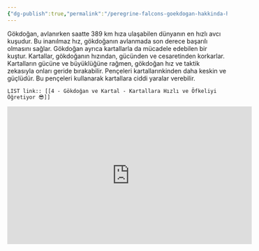 ```yaml
---
{"dg-publish":true,"permalink":"/peregrine-falcons-goekdogan-hakkinda-hersey/goekdogan-atak-anlari-4-k-tuerkce-altyazili/4-goekdogan-ve-kartal-kartallara-hizli-ve-oefkeliyi-oegretiyor/"}
---
```


Gökdoğan, avlanırken saatte 389 km hıza ulaşabilen dünyanın en hızlı avcı kuşudur. Bu inanılmaz hız, gökdoğanın avlanmada son derece başarılı olmasını sağlar. Gökdoğan ayrıca kartallarla da mücadele edebilen bir kuştur. Kartallar, gökdoğanın hızından, gücünden ve cesaretinden korkarlar. Kartalların gücüne ve büyüklüğüne rağmen, gökdoğan hız ve taktik zekasıyla onları geride bırakabilir. Pençeleri kartallarınkinden daha keskin ve güçlüdür. Bu pençeleri kullanarak kartallara ciddi yaralar verebilir.

`LIST link:: [[4 - Gökdoğan ve Kartal - Kartallara Hızlı ve Öfkeliyi Öğretiyor 😎]] `

<iframe width="560" height="315" src="https://www.youtube.com/embed/NGMtWLgtjVk?si=fy0N6NgeQ0mfd2cg" title="YouTube video player" frameborder="0" allow="accelerometer; autoplay; clipboard-write; encrypted-media; gyroscope; picture-in-picture; web-share" referrerpolicy="strict-origin-when-cross-origin" allowfullscreen></iframe>

